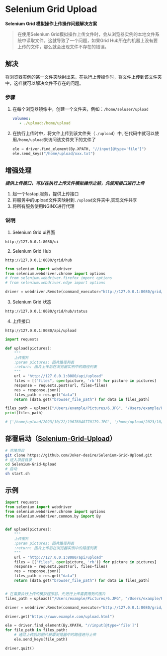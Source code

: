 # Selenium Grid Upload
**Selenium Grid 模拟操作上传操作问题解决方案**

> 在使用Selenium Grid模拟操作上传文件时，会从浏览器实例的本地文件系统中读取文件。这就导致了一个问题，如果Grid Hub所在的机器上没有要上传的文件，那么就会出现文件不存在的错误。

## 解决
将浏览器实例的某一文件夹映射出来，在执行上传操作时，将文件上传到该文件夹中，这样就可以解决文件不存在的问题。

### 步骤
1. 在每个浏览器镜像中，创建一个文件夹，例如：`/home/seluser/upload`
   ```yml
   volumes:
      - ./upload:/home/upload
   ```
2. 在执行上传时中，将文件上传到该文件夹（`./upload`）中, 在代码中就可以使用`/home/upload`来访问该文件夹下的文件了
   ```python
   ele = driver.find_element(By.XPATH, "//input[@type='file']")
   ele.send_keys("/home/upload/xxx.txt")
   ```
## 增强处理
***提供上传接口，可以在执行上传文件模拟操作之前，先使用接口进行上传***

1. 起一个fastapi服务，提供上传接口
2. 将服务中的upload文件夹映射到`./upload`文件夹中,实现文件共享
3. 将所有服务使用NGINX进行代理

### 说明
1. Selenium Grid ui界面
```text
http://127.0.0.1:8080/ui
```
2. Selenium Grid Hub
```text
http://127.0.0.1:8080/grid/hub
```
```python
from selenium import webdriver
from selenium.webdriver.chrome import options
# from selenium.webdriver.firefox import options
# from selenium.webdriver.edge import options

driver = webdriver.Remote(command_executor="http://127.0.0.1:8080/grid/hub", options=options.Options())
```
3. Selenium Grid 状态
```text
http://127.0.0.1:8080/grid/hub/status
```
4. 上传接口
```text
http://127.0.0.1:8080/api/upload
```
```python
import requests

def upload(pictures):
    """
    上传图片
    :param pictures: 图片路径列表
    :return: 图片上传后在浏览器实例中的路径列表
    """
    url = "http://127.0.0.1:8080/api/upload"
    files = [("files", open(picture, 'rb')) for picture in pictures]
    response = requests.post(url, files=files)
    res = response.json()
    files_path = res.get("data")
    return [data.get("browser_file_path") for data in files_path]

files_path = upload(["/Users/example/Pictures/6.JPG", "/Users/example/Pictures/7.png"])
print(files_path)

# ['/home/upload/2023/10/22/19676048770179.JPG', '/home/upload/2023/10/22/19676121458637.png']
```

## 部署启动（[Selenium-Grid-Upload](https://github.com/Joker-desire/Selenium-Grid-Upload)）
```bash
# 克隆项目
git clone https://github.com/Joker-desire/Selenium-Grid-Upload.git
# 进入项目目录
cd Selenium-Grid-Upload
# 启动
sh start.sh
```

## 示例
```python
import requests
from selenium import webdriver
from selenium.webdriver.chrome import options
from selenium.webdriver.common.by import By


def upload(pictures):
    """
    上传图片
    :param pictures: 图片路径列表
    :return: 图片上传后在浏览器实例中的路径列表
    """
    url = "http://127.0.0.1:8080/api/upload"
    files = [("files", open(picture, 'rb')) for picture in pictures]
    response = requests.post(url, files=files)
    res = response.json()
    files_path = res.get("data")
    return [data.get("browser_file_path") for data in files_path]


# 在需要执行上传的模拟程序前，先进行上传需要用到的图片
files_path = upload(["/Users/example/Pictures/6.JPG", "/Users/example/Pictures/7.png"])

driver = webdriver.Remote(command_executor="http://127.0.0.1:8080/grid/hub", options=options.Options())

driver.get("https://www.example.com/upload.html")

ele = driver.find_element(By.XPATH, "//input[@type='file']")
for file_path in files_path:
    # 通过上传后的图片获取浏览器中的路径进行上传
    ele.send_keys(file_path)

driver.quit()

```